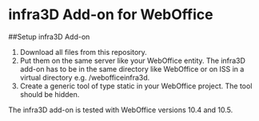# infra3D Add-on for WebOffice 

##Setup infra3D Add-on

1. Download all files from this repository.
2. Put them on the same server like your WebOffice entity. The infra3D add-on has to be in the same directory like WebOffice or on ISS in a virtual directory e.g. /webofficeinfra3d.
3. Create a generic tool of type static in your WebOffice project. The tool should be hidden.

The infra3D add-on is tested with WebOffice versions 10.4 and 10.5.
